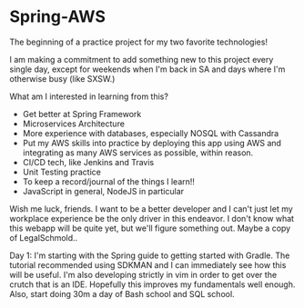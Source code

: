 # Spring-AWS
The beginning of a practice project for my two favorite technologies!

I am making a commitment to add something new to this project every single day, except for weekends when I'm back in SA and days where I'm otherwise busy (like SXSW.)

What am I interested in learning from this?
- Get better at Spring Framework
- Microservices Architecture
- More experience with databases, especially NOSQL with Cassandra
- Put my AWS skills into practice by deploying this app using AWS and integrating as many AWS services as possible, within reason.
- CI/CD tech, like Jenkins and Travis
- Unit Testing practice
- To keep a record/journal of the things I learn!!
- JavaScript in general, NodeJS in particular


Wish me luck, friends. I want to be a better developer and I can't just let my workplace experience be the only driver in this endeavor. I don't know what this webapp will be quite yet, but we'll figure something out. Maybe a copy of LegalSchmold..

Day 1:
I'm starting with the Spring guide to getting started with Gradle. The tutorial recommended using SDKMAN and I can immediately see how this will be useful. I'm also developing strictly in vim in order to get over the crutch that is an IDE. Hopefully this improves my fundamentals well enough. Also, start doing 30m a day of Bash school and SQL school.

